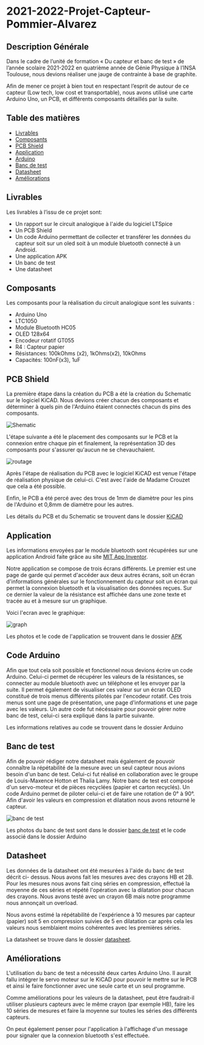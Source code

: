 # 2021-2022-Projet-Capteur-Pommier-Alvarez
 
## Description Générale

Dans le cadre de l’unité de formation « Du capteur et banc de test » de l’année scolaire 2021-2022 en quatrième année de Génie Physique à l’INSA Toulouse, nous devions réaliser une jauge de contrainte à base de graphite.

Afin de mener ce projet à bien tout en respectant l’esprit de autour de ce capteur (Low tech, low cost et transportable), nous avons utilisé une carte Arduino Uno, un PCB, et différents composants détaillés par la suite.

## Table des matières
* [Livrables](#livrables)
* [Composants](#comp)
* [PCB Shield](#pcb)
* [Application](#apk)
* [Arduino](#ard)
* [Banc de test](#banc)
* [Datasheet](#data)
* [Améliorations](#ameliorations)


<div id='livrables'/>

## Livrables

Les livrables à l’issu de ce projet sont:
* Un rapport sur le circuit analogique à l'aide du logiciel LTSpice
* Un PCB Shield
* Un code Arduino permettant de collecter et transférer les données du capteur soit
sur un oled soit à un module bluetooth connecté à un Android.
* Une application APK
* Un banc de test
* Une datasheet

<div id='comp'/>

## Composants

Les composants pour la réalisation du circuit analogique sont les suivants :
* Arduino Uno
* LTC1050
* Module Bluetooth HC05
* OLED 128x64
* Encodeur rotatif GT055
* R4 : Capteur papier
* Résistances: 100kOhms (x2), 1kOhms(x2), 10kOhms
* Capacités: 100nF(x3), 1uF

<div id='pcb'/>

## PCB Shield

La première étape dans la création du PCB a été la création du Schematic sur le logiciel KiCAD. Nous devions créer chacun des composants et déterminer à quels pin de l'Arduino étaient connectés chacun ds pins des composants.

![Shematic](https://github.com/MOSH-Insa-Toulouse/2021-2022-Projet-Capteur-Pommier-Alvarez/blob/main/Kicad/Sch%C3%A9matique.png)

L'étape suivante a été le placement des composants sur le PCB et la connexion entre chaque pin et finalement, la représentation 3D des composants pour s'assurer qu'aucun ne se chevauchaient.

![routage](https://github.com/MOSH-Insa-Toulouse/2021-2022-Projet-Capteur-Pommier-Alvarez/blob/main/Kicad/routage.png)

Après l'étape de réalisation du PCB avec le logiciel KiCAD est venue l'étape de réalisation physique de celui-ci. C'est avec l'aide de Madame Crouzet que cela a été possible.

Enfin, le PCB a été percé avec des trous de 1mm de diamètre pour les pins de
l'Arduino et 0,8mm de diamètre pour les autres.

Les détails du PCB et du Schematic se trouvent dans le dossier [KiCAD](https://github.com/MOSH-Insa-Toulouse/2021-2022-Projet-Capteur-Pommier-Alvarez/tree/main/Kicad) 

<div id='apk'/>

## Application

Les informations envoyées par le module bluetooth sont récupérées sur une application Android faite grâce au site [MIT App Inventor](https://appinventor.mit.edu/).

Notre application se compose de trois écrans différents. Le premier est une page de garde qui permet d'accéder aux deux autres écrans, soit un écran d'informations générales sur le fonctionnement du capteur soit un écran qui permet la connexion bluetooth et la visualisation des données reçues.
Sur ce dernier la valeur de la résistance est affichée dans une zone texte et tracée au et à mesure sur un graphique.

Voici l'ecran avec le graphique:

![graph](https://github.com/MOSH-Insa-Toulouse/2021-2022-Projet-Capteur-Pommier-Alvarez/blob/main/APK/page_graphique.png)


Les photos et le code de l'application se trouvent dans le dossier [APK](https://github.com/MOSH-Insa-Toulouse/2021-2022-Projet-Capteur-Pommier-Alvarez/tree/main/APK)

<div id='ard'/>

## Code Arduino

Afin que tout cela soit possible et fonctionnel nous devions écrire un code Arduino. Celui-ci permet de récupérer les valeurs de la résistances, se connecter au module bluetooth avec un téléphone et les envoyer par la suite. Il permet également de visualiser ces valeur sur un écran OLED constitué de trois menus différents pilotés par l'encodeur rotatif. Ces trois menus sont une page de présentation, une page d'informations et une page avec les valeurs.
Un autre code fut nécéssaire pour pouvoir gérer notre banc de test, celui-ci sera expliqué dans la partie suivante.

Les informations relatives au code se trouvent dans le dossier Arduino

<div id='banc'/>

## Banc de test

Afin de pouvoir rédiger notre datasheet mais également de pouvoir connaître la répétabilité de la mesure avec un seul capteur nous avions besoin d'un banc de test. Celui-ci fut réalisé en collaboration avec le groupe de Louis-Maxence Hotton et Thalia Lamy.
Notre banc de test est composé d'un servo-moteur et de pièces recyclées (papier et carton recyclés). Un code Arduino permet de piloter celui-ci et de faire une rotation de 0° à 90°. Afin d'avoir les valeurs en compression et dilatation nous avons retourné le capteur.

![banc de test](https://github.com/MOSH-Insa-Toulouse/2021-2022-Projet-Capteur-Pommier-Alvarez/blob/main/Banc_de_test/banc_de_test4.JPG)

Les photos du banc de test sont dans le dossier [banc de test](https://github.com/MOSH-Insa-Toulouse/2021-2022-Projet-Capteur-Pommier-Alvarez/tree/main/Banc_de_test) et le code associé dans le dossier Arduino

<div id='data'/>

## Datasheet

Les données de la datasheet ont été mesurées à l'aide du banc de test décrit ci- dessus. Nous avons fait les mesures avec des crayons HB et 2B. Pour les mesures nous avons fait cinq séries en compression, effectué la moyenne de ces séries et répété l'opération avec la dilatation pour chacun des crayons.
Nous avons testé avec un crayon 6B mais notre programme nous annonçait un overload.

Nous avons estimé la répétabilité de l'expérience à 10 mesures par capteur (papier) soit 5 en compression suivies de 5 en dilatation car après cela les valeurs nous semblaient moins cohérentes avec les premières séries.

La datasheet se trouve dans le dossier [datasheet](https://github.com/MOSH-Insa-Toulouse/2021-2022-Projet-Capteur-Pommier-Alvarez/blob/main/Datasheet%20jauge%20de%20contrainte%20graphite.pdf).

<div id='ameliorations'/>

## Améliorations

L'utilisation du banc de test a nécessité deux cartes Arduino Uno. Il aurait fallu intégrer le servo moteur sur le KiCAD pour pouvoir le mettre sur le PCB et ainsi le faire fonctionner avec une seule carte et un seul programme.

Comme améliorations pour les valeurs de la datasheet, peut être faudrait-il utiliser plusieurs capteurs avec le même crayon (par exemple HB), faire les 10 séries de mesures et faire la moyenne sur toutes les séries des différents capteurs.

On peut également penser pour l'application à l'affichage d'un message pour signaler que la connexion bluetooth s'est effectuée.
